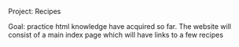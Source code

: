 Project: Recipes 

Goal: practice html knowledge have acquired so far.
The website will consist of a main index page which will have links to a few recipes